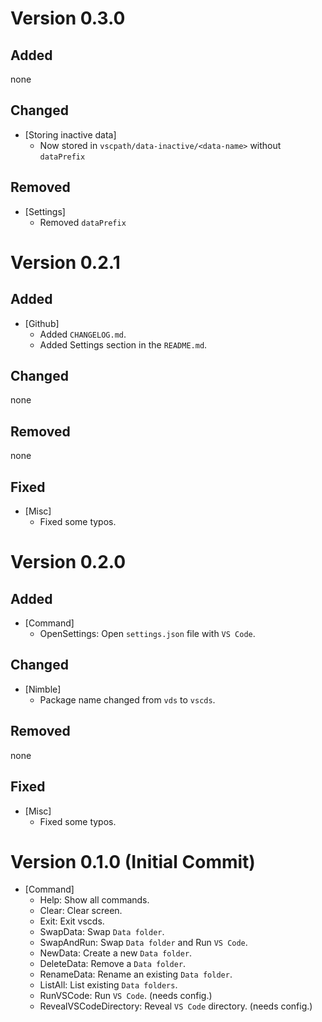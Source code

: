 # Version 0.3.0

## Added

none

## Changed

- [Storing inactive data]
  - Now stored in `vscpath/data-inactive/<data-name>` without `dataPrefix`

## Removed

- [Settings]
  - Removed `dataPrefix`

# Version 0.2.1

## Added

- [Github]
  - Added `CHANGELOG.md`.
  - Added Settings section in the `README.md`.

## Changed

none

## Removed

none

## Fixed

- [Misc]
  - Fixed some typos.

# Version 0.2.0

## Added

- [Command]
  - OpenSettings: Open `settings.json` file with `VS Code`.

## Changed

- [Nimble]
  - Package name changed from `vds` to `vscds`.

## Removed

none

## Fixed

- [Misc]
  - Fixed some typos.

# Version 0.1.0 (Initial Commit)

- [Command] 
  - Help: Show all commands.
  - Clear: Clear screen.
  - Exit: Exit vscds.
  - SwapData: Swap `Data folder`.
  - SwapAndRun: Swap `Data folder` and Run `VS Code`.
  - NewData: Create a new `Data folder`.
  - DeleteData: Remove a `Data folder`.
  - RenameData: Rename an existing `Data folder`.
  - ListAll: List existing `Data folders`.
  - RunVSCode: Run `VS Code`. (needs config.)
  - RevealVSCodeDirectory: Reveal `VS Code` directory. (needs config.)